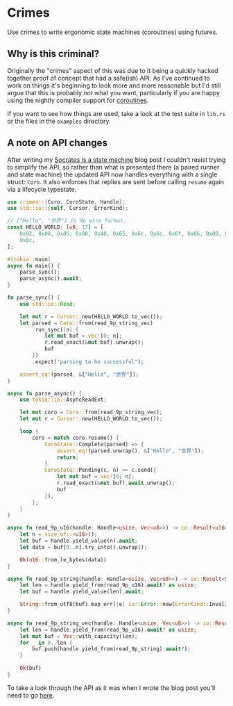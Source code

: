 # Crimes

Use crimes to write ergonomic state machines (coroutines) using futures.

## Why is this criminal?

Originally the "crimes" aspect of this was due to it being a quickly hacked
together proof of concept that had a safe(ish) API. As I've continued to work
on things it's beginning to look more and more reasonable but I'd still argue
that this is probably _not_ what you want, particularly if you are happy using
the nightly compiler support for [coroutines](https://doc.rust-lang.org/std/ops/trait.Coroutine.html).

If you want to see how things are used, take a look at the test suite in `lib.rs`
or the files in the `examples` directory.


## A note on API changes

After writing my [Socrates is a state machine][0] blog post I couldn't resist
trying to simplify the API, so rather than what is presented there (a paired
runner and state machine) the updated API now handles everything with a single
struct: `Coro`. It also enforces that replies are sent before calling `resume`
again via a lifecycle typestate.

```rust
use crimes::{Coro, CoroState, Handle};
use std::io::{self, Cursor, ErrorKind};

// ["Hello", "世界"] in 9p wire format.
const HELLO_WORLD: [u8; 17] = [
    0x02, 0x00, 0x05, 0x00, 0x48, 0x65, 0x6c, 0x6c, 0x6f, 0x06, 0x00, 0xe4, 0xb8, 0x96, 0xe7, 0x95,
    0x8c,
];

#[tokio::main]
async fn main() {
    parse_sync();
    parse_async().await;
}

fn parse_sync() {
    use std::io::Read;

    let mut r = Cursor::new(HELLO_WORLD.to_vec());
    let parsed = Coro::from(read_9p_string_vec)
        .run_sync(|n| {
            let mut buf = vec![0; n];
            r.read_exact(&mut buf).unwrap();
            buf
        })
        .expect("parsing to be successful");

    assert_eq!(parsed, &["Hello", "世界"]);
}

async fn parse_async() {
    use tokio::io::AsyncReadExt;

    let mut coro = Coro::from(read_9p_string_vec);
    let mut r = Cursor::new(HELLO_WORLD.to_vec());

    loop {
        coro = match coro.resume() {
            CoroState::Complete(parsed) => {
                assert_eq!(parsed.unwrap(), &["Hello", "世界"]);
                return;
            }
            CoroState::Pending(c, n) => c.send({
                let mut buf = vec![0; n];
                r.read_exact(&mut buf).await.unwrap();
                buf
            }),
        };
    }
}

async fn read_9p_u16(handle: Handle<usize, Vec<u8>>) -> io::Result<u16> {
    let n = size_of::<u16>();
    let buf = handle.yield_value(n).await;
    let data = buf[0..n].try_into().unwrap();

    Ok(u16::from_le_bytes(data))
}

async fn read_9p_string(handle: Handle<usize, Vec<u8>>) -> io::Result<String> {
    let len = handle.yield_from(read_9p_u16).await? as usize;
    let buf = handle.yield_value(len).await;

    String::from_utf8(buf).map_err(|e| io::Error::new(ErrorKind::InvalidData, e.to_string()))
}

async fn read_9p_string_vec(handle: Handle<usize, Vec<u8>>) -> io::Result<Vec<String>> {
    let len = handle.yield_from(read_9p_u16).await? as usize;
    let mut buf = Vec::with_capacity(len);
    for _ in 0..len {
        buf.push(handle.yield_from(read_9p_string).await?);
    }

    Ok(buf)
}
```

To take a look through the API as it was when I wrote the blog post you'll need to go [here][1].

  [0]: https://www.sminez.dev/socrates-is-a-state-machine/
  [1]: https://github.com/sminez/crimes/tree/1ea8a028f861b7d6061f3153af5532fc77856058
